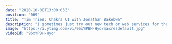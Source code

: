 ```yaml
---
date: "2020-10-08T13:00:03Z"
position: "069"
title: "Tim Tries: Chakra UI with Jonathan Bakebwa"
description: "I sometimes just try out new tech or web services for the first time and give my feedback as I go. This is the Tim Tries Series. In this video I look at Chakra UI Vue with it's creator Jonathan Bakebwa!\n\nConclusion: solid framework, easy to use, not sure if it's for me...\nDisclaimer: this content is not sponsored and my opinions are honest and real time.\n\n00:00 Introduction\n00:40 how to pronounce Jonathan Bakebwa\n01:08 Why build Chakra UI?\n02:23 Tim Tries Chakra UI\n09:24 Why not just use HTML?\n10:55 About Accessibility\n12:50 Conclusion\n\nFollow Jonathan here:\nWebsite: https://vue.chakra-ui.com/\nTwitter: https://twitter.com/codebender828\n\nFollow me here:\nWebsite: https://timbenniks.dev/\nTwitter: https://twitter.com/timbenniks\nGithub: https://github.com/timbenniks\n\n#timtries #chakraui #jonathanbakebwa"
image: "https://i.ytimg.com/vi/96xYPBH-Hyo/maxresdefault.jpg"
videoId: "96xYPBH-Hyo"
---
```


